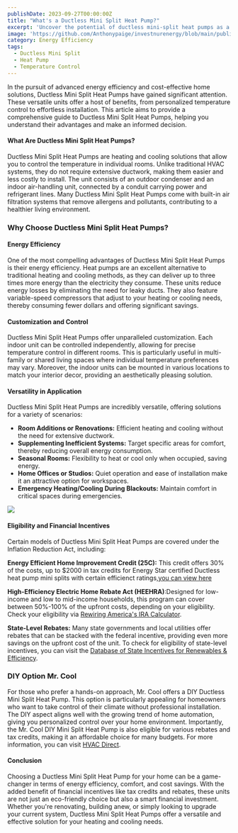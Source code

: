 ```yaml
---
publishDate: 2023-09-27T00:00:00Z
title: "What's a Ductless Mini Split Heat Pump?"
excerpt: 'Uncover the potential of ductless mini-split heat pumps as a modern solution for temperature control in your home. This guide highlights the operational efficiency and the ease of installation that these systems bring to the table.'
image: 'https://github.com/Anthonypaige/investnurenergy/blob/main/public/images/cover-art/HPQ-3-cover-art.jpg?raw=true'
category: Energy Efficiency
tags:
  - Ductless Mini Split
  - Heat Pump
  - Temperature Control
---
```


In the pursuit of advanced energy efficiency and cost-effective home solutions, Ductless Mini Split Heat Pumps have gained significant attention. These versatile units offer a host of benefits, from personalized temperature control to effortless installation. This article aims to provide a comprehensive guide to Ductless Mini Split Heat Pumps, helping you understand their advantages and make an informed decision.

#### **What Are Ductless Mini Split Heat Pumps?**

Ductless Mini Split Heat Pumps are heating and cooling solutions that allow you to control the temperature in individual rooms. Unlike traditional HVAC systems, they do not require extensive ductwork, making them easier and less costly to install. The unit consists of an outdoor condenser and an indoor air-handling unit, connected by a conduit carrying power and refrigerant lines. Many Ductless Mini Split Heat Pumps come with built-in air filtration systems that remove allergens and pollutants, contributing to a healthier living environment.

### **Why Choose Ductless Mini Split Heat Pumps?**

#### **Energy Efficiency**

One of the most compelling advantages of Ductless Mini Split Heat Pumps is their energy efficiency. Heat pumps are an excellent alternative to traditional heating and cooling methods, as they can deliver up to three times more energy than the electricity they consume. These units reduce energy losses by eliminating the need for leaky ducts. They also feature variable-speed compressors that adjust to your heating or cooling needs, thereby consuming fewer dollars and offering significant savings.

#### **Customization and Control**

Ductless Mini Split Heat Pumps offer unparalleled customization. Each indoor unit can be controlled independently, allowing for precise temperature control in different rooms. This is particularly useful in multi-family or shared living spaces where individual temperature preferences may vary. Moreover, the indoor units can be mounted in various locations to match your interior decor, providing an aesthetically pleasing solution.

#### **Versatility in Application**

Ductless Mini Split Heat Pumps are incredibly versatile, offering solutions for a variety of scenarios:

- **Room Additions or Renovations:** Efficient heating and cooling without the need for extensive ductwork.
- **Supplementing Inefficient Systems:** Target specific areas for comfort, thereby reducing overall energy consumption.
- **Seasonal Rooms:** Flexibility to heat or cool only when occupied, saving energy.
- **Home Offices or Studios:** Quiet operation and ease of installation make it an attractive option for workspaces.
- **Emergency Heating/Cooling During Blackouts:** Maintain comfort in critical spaces during emergencies.

![](/images/mini%20split%20with%20remote.jpg)

#### **Eligibility and Financial Incentives**

Certain models of Ductless Mini Split Heat Pumps are covered under the Inflation Reduction Act, including:

**Energy Efficient Home Improvement Credit (25C):** This credit offers 30% of the costs, up to $2000 in tax credits for Energy Star certified Ductless heat pump mini splits with certain efficienct ratings,[you can view here](https://www.energystar.gov/about/federal_tax_credits/air_source_heat_pumps)

**High-Efficiency Electric Home Rebate Act (HEEHRA)**:Designed for low-income and low to mid-income households, this program can cover between 50%-100% of the upfront costs, depending on your eligibility. Check your eligibility via [Rewiring America's IRA Calculator](https://www.rewiringamerica.org/app/ira-calculator).

**State-Level Rebates:** Many state governments and local utilities offer rebates that can be stacked with the federal incentive, providing even more savings on the upfront cost of the unit. To check for eligibility of state-level incentives, you can visit the [Database of State Incentives for Renewables & Efficiency](DSIRE.org).

### **DIY Option Mr. Cool**

For those who prefer a hands-on approach, Mr. Cool offers a DIY Ductless Mini Split Heat Pump. This option is particularly appealing for homeowners who want to take control of their climate without professional installation. The DIY aspect aligns well with the growing trend of home automation, giving you personalized control over your home environment. Importantly, the Mr. Cool DIY Mini Split Heat Pump is also eligible for various rebates and tax credits, making it an affordable choice for many budgets. For more information, you can visit [HVAC Direct](https://hvacdirect.com/ductless-mini-splits/diy-mini-split-systems.html).

#### **Conclusion**

Choosing a Ductless Mini Split Heat Pump for your home can be a game-changer in terms of energy efficiency, comfort, and cost savings. With the added benefit of financial incentives like tax credits and rebates, these units are not just an eco-friendly choice but also a smart financial investment. Whether you're renovating, building anew, or simply looking to upgrade your current system, Ductless Mini Split Heat Pumps offer a versatile and effective solution for your heating and cooling needs.
